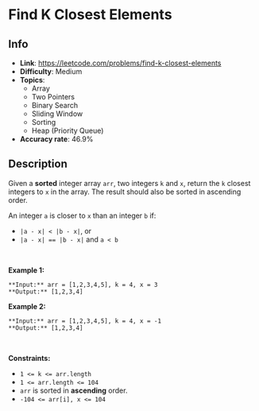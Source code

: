 # Find K Closest Elements

## Info  
- **Link**: https://leetcode.com/problems/find-k-closest-elements
- **Difficulty**: Medium  
- **Topics**:   
    - Array
    - Two Pointers
    - Binary Search
    - Sliding Window
    - Sorting
    - Heap (Priority Queue)
- **Accuracy rate**: 46.9%  

## Description  
    
Given a **sorted** integer array `arr`, two integers `k` and `x`, return the `k` closest integers to `x` in the array. The result should also be sorted in ascending order.


An integer `a` is closer to `x` than an integer `b` if:


* `|a - x| < |b - x|`, or
* `|a - x| == |b - x|` and `a < b`


 


**Example 1:**



```
**Input:** arr = [1,2,3,4,5], k = 4, x = 3
**Output:** [1,2,3,4]

```
**Example 2:**



```
**Input:** arr = [1,2,3,4,5], k = 4, x = -1
**Output:** [1,2,3,4]

```

 


**Constraints:**


* `1 <= k <= arr.length`
* `1 <= arr.length <= 104`
* `arr` is sorted in **ascending** order.
* `-104 <= arr[i], x <= 104`


  
    
